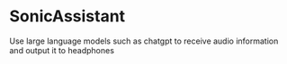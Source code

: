 # SonicAssistant
Use large language models such as chatgpt to receive audio information and output it to headphones
